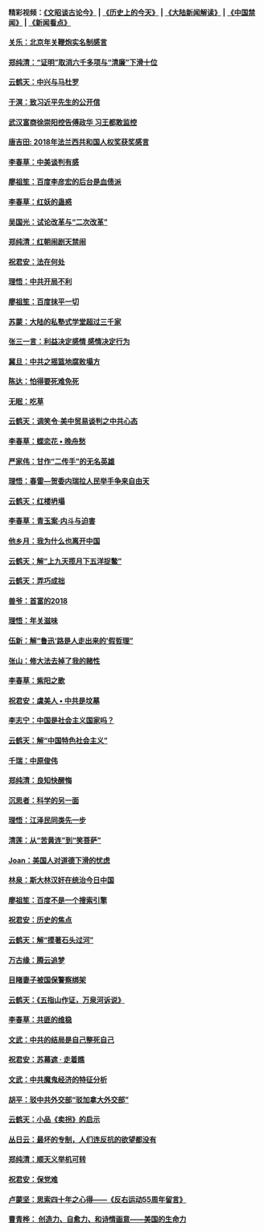 #### 精彩视频：[《文昭谈古论今》](http://45.32.25.56/wenzhao) | [《历史上的今天》](http://45.32.25.56/today-in-history) | [《大陆新闻解读》](http://45.32.25.56/ntdtv-comedy) | [《中国禁闻》](http://45.32.25.56/ntdtv-news) | [《新闻看点》](http://45.32.25.56/news-insight) 

 #### [关乐：北京年关鞭炮实名制感言](../pages/nsc993/n11022630.md?t=02040331) 

#### [郑纯清：“证明”取消六千多项与“清廉”下滑十位](../pages/nsc993/n11022638.md?t=02040331) 

#### [云鹤天：中兴与马杜罗](../pages/nsc993/n11022620.md?t=02040331) 

#### [于溟：致习近平先生的公开信](../pages/nsc993/n11022593.md?t=02040331) 

#### [武汉富商徐崇阳控告傅政华 习王都敢监控](../pages/nsc993/n11022212.md?t=02040331) 

#### [唐吉田: 2018年法兰西共和国人权奖获奖感言](../pages/nsc993/n11021537.md?t=02040331) 

#### [李春草：中美谈判有感](../pages/nsc993/n11019776.md?t=02040331) 

#### [廖祖笙：百度李彦宏的后台是血债派](../pages/nsc993/n11019767.md?t=02040331) 

#### [李春草：红妖的蛊惑](../pages/nsc993/n11017095.md?t=02040331) 

#### [吴国光：试论改革与“二次改革”](../pages/nsc993/n11017055.md?t=02040331) 

#### [郑纯清：红朝闹剧天禁闹](../pages/nsc993/n11017030.md?t=02040331) 

#### [祝君安：法在何处](../pages/nsc993/n11017021.md?t=02040331) 

#### [理悟：中共开局不利](../pages/nsc993/n11016938.md?t=02040331) 

#### [廖祖笙：百度抹平一切](../pages/nsc993/n11014925.md?t=02040331) 

#### [苏蒙：大陆的私塾式学堂超过三千家](../pages/nsc993/n11014334.md?t=02040331) 

#### [张三一言：利益决定感情 感情决定行为](../pages/nsc993/n11012463.md?t=02040331) 

#### [冀旦：中共之摇篮地腐败塌方](../pages/nsc993/n11009533.md?t=02040331) 

#### [陈达：怕得要死难免死](../pages/nsc993/n11009520.md?t=02040331) 

#### [无眠：吃草](../pages/nsc993/n11007940.md?t=02040331) 

#### [云鹤天：调笑令‧美中贸易谈判之中共心态](../pages/nsc993/n11007670.md?t=02040331) 

#### [李春草：蝶恋花  •  晚舟愁](../pages/nsc993/n11006605.md?t=02040331) 

#### [严家伟：甘作“二传手”的无名英雄](../pages/nsc993/n11005340.md?t=02040331) 

#### [理悟：春雷—贺委内瑞拉人民举手争来自由天](../pages/nsc993/n11005334.md?t=02040331) 

#### [云鹤天：红楼坍塌](../pages/nsc993/n11005318.md?t=02040331) 

#### [李春草：青玉案·内斗与迫害](../pages/nsc993/n11005306.md?t=02040331) 

#### [他乡月：我为什么也离开中国](../pages/nsc993/n11003553.md?t=02040331) 

#### [云鹤天：解“上九天揽月下五洋捉鳖”](../pages/nsc993/n11000750.md?t=02040331) 

#### [云鹤天：弄巧成拙](../pages/nsc993/n11000722.md?t=02040331) 

#### [兽爷：首富的2018](../pages/nsc993/n11000693.md?t=02040331) 

#### [理悟：年关滋味](../pages/nsc993/n10998847.md?t=02040331) 

#### [伍新：解“鲁迅‘路是人走出来的’假哲理”](../pages/nsc993/n10998777.md?t=02040331) 

#### [张山：修大法去掉了我的赌性](../pages/nsc993/n10997702.md?t=02040331) 

#### [李春草：紫阳之歌](../pages/nsc993/n10997679.md?t=02040331) 

#### [祝君安：虞美人 • 中共是坟墓](../pages/nsc993/n10996090.md?t=02040331) 

#### [李志宁：中国是社会主义国家吗？](../pages/nsc993/n10996097.md?t=02040331) 

#### [云鹤天：解“中国特色社会主义”](../pages/nsc993/n10996043.md?t=02040331) 

#### [千瑞：中原俊伟](../pages/nsc993/n10995401.md?t=02040331) 

#### [郑纯清：良知快醒悔](../pages/nsc993/n10995385.md?t=02040331) 

#### [沉思者：科学的另一面](../pages/nsc993/n10996074.md?t=02040331) 

#### [理悟：江泽民同类先一步](../pages/nsc993/n10995378.md?t=02040331) 

#### [清莲：从“苦黄连”到“笑菩萨”](../pages/nsc993/n10995466.md?t=02040331) 

#### [Joan：美国人对道德下滑的忧虑](../pages/nsc993/n10995424.md?t=02040331) 

#### [林泉：斯大林汉奸在统治今日中国](../pages/nsc993/n10995210.md?t=02040331) 

#### [廖祖笙：百度不是一个搜索引擎](../pages/nsc993/n10994961.md?t=02040331) 

#### [祝君安：历史的焦点](../pages/nsc993/n10994925.md?t=02040331) 

#### [云鹤天：解“摸著石头过河”](../pages/nsc993/n10993325.md?t=02040331) 

#### [万古缘：腾云追梦](../pages/nsc993/n10993120.md?t=02040331) 

#### [目睹妻子被国保警察绑架](../pages/nsc993/n10991525.md?t=02040331) 

#### [云鹤天：《五指山作证，万泉河诉说》](../pages/nsc993/n10991603.md?t=02040331) 

#### [李春草：共匪的维稳](../pages/nsc993/n10991348.md?t=02040331) 

#### [文武：中共的结局是自己整死自己](../pages/nsc993/n10989899.md?t=02040331) 

#### [祝君安：苏幕遮 · 走着瞧](../pages/nsc993/n10988901.md?t=02040331) 

#### [文武：中共魔鬼经济的特征分析](../pages/nsc993/n10987387.md?t=02040331) 

#### [胡平：驳中共外交部“驳加拿大外交部”](../pages/nsc993/n10987378.md?t=02040331) 

#### [云鹤天：小品《卖拐》的启示](../pages/nsc993/n10984392.md?t=02040331) 

#### [丛日云：最坏的专制，人们连反抗的欲望都没有](../pages/nsc993/n10984377.md?t=02040331) 

#### [郑纯清：顺天义举机可转](../pages/nsc993/n10984369.md?t=02040331) 

#### [祝君安：保党难](../pages/nsc993/n10984362.md?t=02040331) 

#### [卢蒙坚：思索四十年之心得——《反右运动55周年留言》](../pages/nsc993/n10984355.md?t=02040331) 

#### [曹青桦： 创造力、自愈力、和诗情画意——美国的生命力](../pages/nsc993/n10984216.md?t=02040331) 

